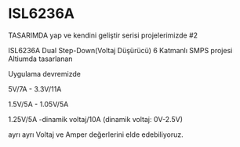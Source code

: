# ISL6236A
TASARIMDA yap ve kendini geliştir serisi projelerimizde #2

ISL6236A Dual Step-Down(Voltaj Düşürücü)
6 Katmanlı SMPS projesi Altiumda tasarlanan

Uygulama devremizde

5V/7A - 3.3V/11A

1.5V/5A - 1.05V/5A

1.25V/5A -dinamik voltaj/10A (dinamik voltaj: 0V-2.5V)

ayrı ayrı Voltaj ve Amper değerlerini elde edebiliyoruz.
